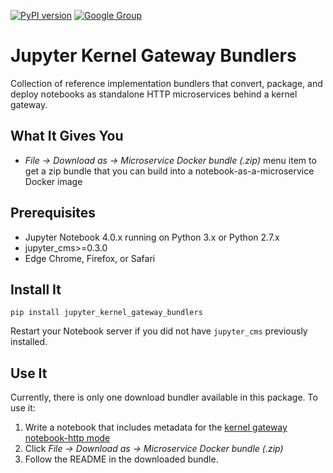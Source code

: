 [![PyPI version](https://badge.fury.io/py/jupyter_kernel_gateway_bundlers.svg)](https://badge.fury.io/py/jupyter_dashboards) [![Google Group](https://img.shields.io/badge/-Google%20Group-lightgrey.svg)](https://groups.google.com/forum/#!forum/jupyter)

# Jupyter Kernel Gateway Bundlers

Collection of reference implementation bundlers that convert, package, and deploy notebooks as standalone HTTP microservices behind a kernel gateway.

## What It Gives You

* *File &rarr; Download as &rarr; Microservice Docker bundle (.zip)* menu item to get a zip bundle that you can build into a notebook-as-a-microservice Docker image

## Prerequisites

* Jupyter Notebook 4.0.x running on Python 3.x or Python 2.7.x
* jupyter_cms>=0.3.0
* Edge Chrome, Firefox, or Safari

## Install It

`pip install jupyter_kernel_gateway_bundlers`

Restart your Notebook server if you did not have `jupyter_cms` previously installed.

## Use It

Currently, there is only one download bundler available in this package. To use it:

1. Write a notebook that includes metadata for the [kernel gateway notebook-http mode](https://github.com/jupyter-incubator/kernel_gateway#notebook-http-mode)
2. Click *File &rarr; Download as &rarr; Microservice Docker bundle (.zip)*
3. Follow the README in the downloaded bundle.
